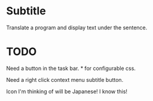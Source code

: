 Subtitle
===========
Translate a program and display text under the sentence.

TODO
=======
Need a button in the task bar.
    * for configurable css.

Need a right click context menu subtitle button.

Icon I'm thinking of will be  Japanese!
                             I know this!


